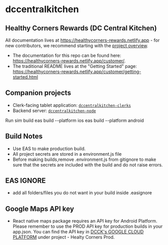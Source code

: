 # dccentralkitchen

## Healthy Corners Rewards (DC Central Kitchen)

All documentation lives at <https://healthycorners-rewards.netlify.app> - for new contributors, we recommend starting with the [project overview](https://healthycorners-rewards.netlify.app/shared/overview.html).

- The documentation for this repo can be found here: <https://healthycorners-rewards.netlify.app/customer/>.
- The traditional README lives at the "Getting Started" page: <https://healthycorners-rewards.netlify.app/customer/getting-started.html>

## Companion projects

- Clerk-facing tablet application: [`dccentralkitchen-clerks`](https://github.com/calblueprint/dccentralkitchen-clerks)
- Backend server: [`dccentralkitchen-node`](https://github.com/calblueprint/dccentralkitchen-node)

Run sim build
eas build --platform ios
eas build --platform android

## Build Notes

- Use EAS to make production build.
- All project secrets are stored in a environment.js file
- Before making builds,remove .environment.js from gitignore to make sure that the secrets are included with the build and do not raise errors.

## EAS IGNORE

- add all folders/files you do not want in your build inside .easignore

## Google Maps API key
- React native maps package requires an API key for Android Platform. Please remember to use the PROD API key for production builds in your app.json. You can find the API key in [DCCK's GOOGLE CLOUD PLATFORM](https://console.cloud.google.com/apis/credentials?project=quickstart-1587887313757) under project - Healty Corners Prod.
